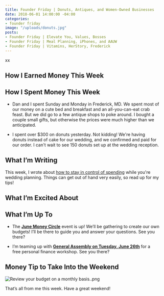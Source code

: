 ```yaml
---
title: Founder Friday | Donuts, Antiques, and Women-Owned Businesses
date: 2018-06-01 14:00:00 -04:00
categories:
- founder friday
image: "/uploads/donuts.jpg"
posts:
- Founder Friday | Elevate You, Values, Bosses
- Founder Friday | Meal Planning, iPhones, and AAUW
- Founder Friday | Vitamins, HerStory, Frederick
---
```


xx

## How I Earned Money This Week

## How I Spent Money This Week

* Dan and I spent Sunday and Monday in Frederick, MD. We spent most of our money on a cute bed and breakfast and an all-you-can-eat crab feast. But we did go to a few antique shops to poke around. I bought a couple small gifts, but otherwise the prices were much higher than we anticipated. 

* I spent over $300 on donuts yesterday. Not kidding! We're having donuts instead of cake for our wedding, and we confirmed and paid for our order. I can't wait to see 150 donuts set up at the wedding reception. 

## What I’m Writing

This week, I wrote about [how to stay in control of spending](https://www.maggiegermano.com/blog/how-to-stay-in-control-of-your-wedding-spending/) while you're wedding planning. Things can get out of hand very easily, so read up for my tips!

## What I’m Excited About

## What I’m Up To

* The **[June Money Circle](https://www.maggiegermano.com/events/how-to-make-a-budget/)** event is up! We’ll be gathering to create our own budgets! I’ll be there to guide you and answer your questions. See you there?

* I’m teaming up with **[General Assembly on Tuesday, June 26th](https://generalassemb.ly/education/mo-money-mo-worries-get-financially-savvy-in-2018/washington-dc/49127)** for a free personal finance workshop. See you there?

## Money Tip to Take Into the Weekend

![Review your budget on a monthly basis..png](/uploads/Review%20your%20budget%20on%20a%20monthly%20basis..png)

That’s all from me this week. Have a great weekend!